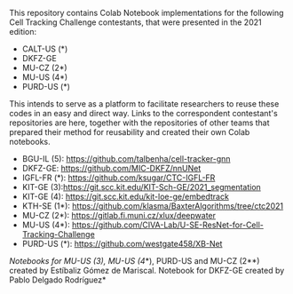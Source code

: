This repository contains Colab Notebook implementations for the following Cell Tracking Challenge contestants, that were presented in the 2021 edition:


- CALT-US (*)
- DKFZ-GE
- MU-CZ (2*)
- MU-US (4*)
- PURD-US (*)


This intends to serve as a platform to facilitate researchers to reuse these codes in an easy and direct way. 
Links to the correspondent contestant's repositories are here, together with the repositories of other teams that prepared their method for reusability and created their own Colab notebooks.

- BGU-IL (5): https://github.com/talbenha/cell-tracker-gnn
- DKFZ-GE: https://github.com/MIC-DKFZ/nnUNet
- IGFL-FR (*): https://github.com/ksugar/CTC-IGFL-FR
- KIT-GE (3):https://git.scc.kit.edu/KIT-Sch-GE/2021_segmentation
- KIT-GE (4): https://git.scc.kit.edu/kit-loe-ge/embedtrack
- KTH-SE (1*): https://github.com/klasma/BaxterAlgorithms/tree/ctc2021
- MU-CZ (2*): https://gitlab.fi.muni.cz/xlux/deepwater
- MU-US (4*): https://github.com/CIVA-Lab/U-SE-ResNet-for-Cell-Tracking-Challenge
- PURD-US (*): https://github.com/westgate458/XB-Net


*Notebooks for MU-US (3), MU-US (4**), PURD-US and MU-CZ (2**) created by Estíbaliz Gómez de Mariscal. Notebook for DKFZ-GE created by Pablo Delgado Rodríguez*

